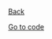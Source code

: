[Back](../README.md)

[Go to code](https://github.com/draape/fagkveld-crystallize/blob/e32e3bc1728782fe424bb6d77a9fdd576c9cc11a/src/lib/search.js#L3)

